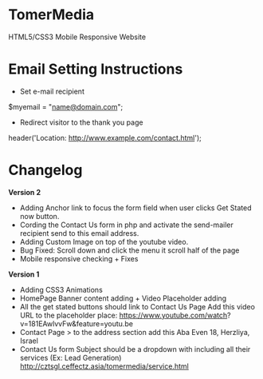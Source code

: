 TomerMedia
==========

HTML5/CSS3 Mobile Responsive Website


Email Setting Instructions
==========================

- Set e-mail recipient

$myemail = "name@domain.com";


- Redirect visitor to the thank you page

header('Location: http://www.example.com/contact.html');


Changelog
==========

**Version 2**

- Adding Anchor link to focus the form field when user clicks Get Stated now button.
- Cording the Contact Us form in php and activate the send-mailer recipient send to this email address. 
- Adding Custom Image on top of the youtube video.
- Bug Fixed: Scroll down and click the menu it scroll half of the page
- Mobile responsive checking + Fixes


**Version 1**

- Adding CSS3 Animations
- HomePage Banner content adding + Video Placeholder adding
- All the get stated buttons should link to Contact Us Page
Add this video URL to the placeholder place: https://www.youtube.com/watch?
v=181EAwlvvFw&feature=youtu.be
- Contact Page > to the address section add this Aba Even 18, Herzliya, Israel
- Contact Us form Subject should be a dropdown with including all their services
(Ex: Lead Generation) http://cztsgl.ceffectz.asia/tomermedia/service.html
